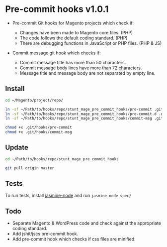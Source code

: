 # Pre-commit hooks v1.0.1

* Pre-commit Git hooks for Magento projects which check if:
  * Changes have been made to Magento core files. (PHP)
  * The code follows the default coding standard. (PHP)
  * There are debugging functions in JavaScript or PHP files. (PHP & JS)

* Commit message git hook which checks if:
  * Commit message title has more than 50 characters.
  * Commit message body lines have more than 72 characters.
  * Message title and message body are not separated by empty line.

## Install
```sh
cd ~/Magento/project/repo/

ln -sf ~/Path/to/hooks/repo/stunt_mage_pre_commit_hooks/pre-commit .git/hooks/pre-commit
ln -sf ~/Path/to/hooks/repo/stunt_mage_pre_commit_hooks/pre-commit.d .git/hooks/pre-commit.d
ln -sf ~/Path/to/hooks/repo/stunt_mage_pre_commit_hooks/commit-msg .git/hooks/commit-msg

chmod +x .git/hooks/pre-commit
chmod +x .git/hooks/commit-msg
```

## Update
```sh
cd ~/Path/to/hooks/repo/stunt_mage_pre_commit_hooks

git pull origin master
```

## Tests
To run tests, install [jasmine-node](https://github.com/mhevery/jasmine-node) and run `jasmine-node spec/`

## Todo
* Separate Magento & WordPress code and check against the appropriate coding standard.
* Add jshit/jscs pre-commit hook.
* Add pre-commit hook which checks if css files are minified.
